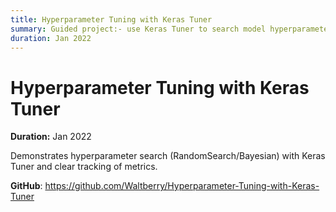 ```yaml
---
title: Hyperparameter Tuning with Keras Tuner
summary: Guided project:- use Keras Tuner to search model hyperparameters and compare trials.
duration: Jan 2022
---
```


# Hyperparameter Tuning with Keras Tuner

**Duration:** Jan 2022

Demonstrates hyperparameter search (RandomSearch/Bayesian) with Keras Tuner and clear tracking of metrics.

**GitHub**: <https://github.com/Waltberry/Hyperparameter-Tuning-with-Keras-Tuner>

